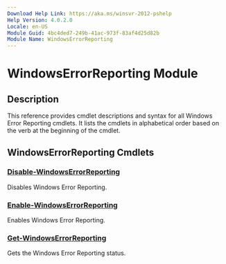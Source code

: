 ```yaml
---
Download Help Link: https://aka.ms/winsvr-2012-pshelp
Help Version: 4.0.2.0
Locale: en-US
Module Guid: 4bc4ded7-249b-41ac-973f-83af4d25d82b
Module Name: WindowsErrorReporting
---
```


# WindowsErrorReporting Module
## Description
This reference provides cmdlet descriptions and syntax for all Windows Error Reporting cmdlets. It lists the cmdlets in alphabetical order based on the verb at the beginning of the cmdlet.

## WindowsErrorReporting Cmdlets
### [Disable-WindowsErrorReporting](./Disable-WindowsErrorReporting.md)
Disables Windows Error Reporting.

### [Enable-WindowsErrorReporting](./Enable-WindowsErrorReporting.md)
Enables Windows Error Reporting.

### [Get-WindowsErrorReporting](./Get-WindowsErrorReporting.md)
Gets the Windows Error Reporting status.

